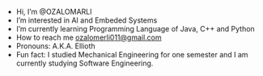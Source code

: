 -  Hi, I’m @OZALOMARLI
-  I’m interested in AI and Embeded Systems
-  I’m currently learning Programming Language of Java, C++ and Python
-  How to reach me ozalomerli011@gmail.com
-  Pronouns: A.K.A. Ellioth
-  Fun fact: I studied Mechanical Engineering for one semester and I am currently studying Software Engineering.

<!---
OZALOMARLI/OZALOMARLI is a ✨ special ✨ repository because its `README.md` (this file) appears on your GitHub profile.
You can click the Preview link to take a look at your changes.
--->
